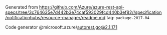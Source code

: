 Generated from https://github.com/Azure/azure-rest-api-specs/tree/3c764635e7d442b3e74caf593029fcd440b3ef82//specification/notificationhubs/resource-manager/readme.md tag: `package-2017-04`

Code generator @microsoft.azure/autorest.go@2.1.171


